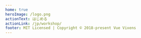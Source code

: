 ```yaml
---
home: true
heroImage: /logo.png
actionText: はじめる
actionLink: /jp/workshop/
footer: MIT Licensed | Copyright © 2018-present Vue Vixens
---
```

